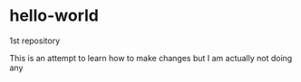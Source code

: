 # hello-world
1st repository

This is an attempt to learn how to make changes but I am actually not doing any
